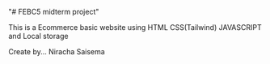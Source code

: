 "# FEBC5 midterm project" 

This is a Ecommerce basic website using HTML CSS(Tailwind) JAVASCRIPT and Local storage

Create by... Niracha Saisema
